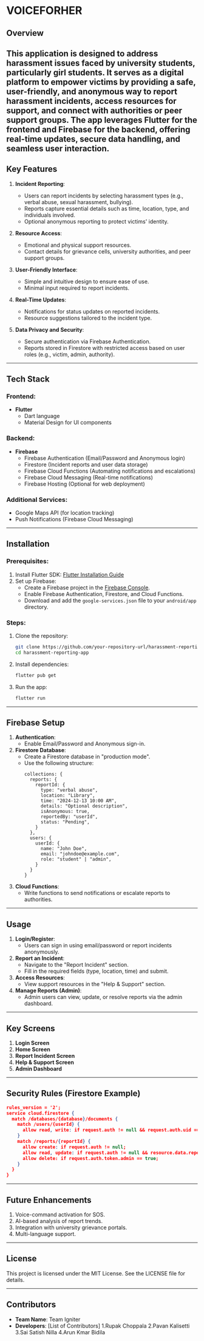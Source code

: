 # VOICEFORHER
## Overview
This application is designed to address harassment issues faced by university students, particularly girl students. It serves as a digital platform to empower victims by providing a safe, user-friendly, and anonymous way to report harassment incidents, access resources for support, and connect with authorities or peer support groups.
The app leverages **Flutter** for the frontend and **Firebase** for the backend, offering real-time updates, secure data handling, and seamless user interaction.
---
## Key Features
1. **Incident Reporting**:
    - Users can report incidents by selecting harassment types (e.g., verbal abuse, sexual harassment, bullying).
    - Reports capture essential details such as time, location, type, and individuals involved.
    - Optional anonymous reporting to protect victims' identity.

2. **Resource Access**:
    - Emotional and physical support resources.
    - Contact details for grievance cells, university authorities, and peer support groups.

3. **User-Friendly Interface**:
    - Simple and intuitive design to ensure ease of use.
    - Minimal input required to report incidents.

4. **Real-Time Updates**:
    - Notifications for status updates on reported incidents.
    - Resource suggestions tailored to the incident type.

5. **Data Privacy and Security**:
    - Secure authentication via Firebase Authentication.
    - Reports stored in Firestore with restricted access based on user roles (e.g., victim, admin, authority).

---

## Tech Stack
### Frontend:
- **Flutter**
    - Dart language
    - Material Design for UI components

### Backend:
- **Firebase**
    - Firebase Authentication (Email/Password and Anonymous login)
    - Firestore (Incident reports and user data storage)
    - Firebase Cloud Functions (Automating notifications and escalations)
    - Firebase Cloud Messaging (Real-time notifications)
    - Firebase Hosting (Optional for web deployment)

### Additional Services:
- Google Maps API (for location tracking)
- Push Notifications (Firebase Cloud Messaging)

---

## Installation
### Prerequisites:
1. Install Flutter SDK: [Flutter Installation Guide](https://flutter.dev/docs/get-started/install)
2. Set up Firebase:
    - Create a Firebase project in the [Firebase Console](https://console.firebase.google.com/).
    - Enable Firebase Authentication, Firestore, and Cloud Functions.
    - Download and add the `google-services.json` file to your `android/app` directory.

### Steps:
1. Clone the repository:
   ```bash
   git clone https://github.com/your-repository-url/harassment-reporting-app.git
   cd harassment-reporting-app
   ```
2. Install dependencies:
   ```bash
   flutter pub get
   ```
3. Run the app:
   ```bash
   flutter run
   ```

---

## Firebase Setup
1. **Authentication**:
    - Enable Email/Password and Anonymous sign-in.
2. **Firestore Database**:
    - Create a Firestore database in "production mode".
    - Use the following structure:
      ```
      collections: {
        reports: {
          reportId: {
            type: "verbal abuse",
            location: "Library",
            time: "2024-12-13 10:00 AM",
            details: "Optional description",
            isAnonymous: true,
            reportedBy: "userId",
            status: "Pending",
          }
        },
        users: {
          userId: {
            name: "John Doe",
            email: "johndoe@example.com",
            role: "student" | "admin",
          }
        }
      }
      ```
3. **Cloud Functions**:
    - Write functions to send notifications or escalate reports to authorities.
---
## Usage
1. **Login/Register**:
    - Users can sign in using email/password or report incidents anonymously.
2. **Report an Incident**:
    - Navigate to the "Report Incident" section.
    - Fill in the required fields (type, location, time) and submit.
3. **Access Resources**:
    - View support resources in the "Help & Support" section.
4. **Manage Reports (Admin)**:
    - Admin users can view, update, or resolve reports via the admin dashboard.
---
## Key Screens
1. **Login Screen**
2. **Home Screen**
3. **Report Incident Screen**
4. **Help & Support Screen**
5. **Admin Dashboard**
---
## Security Rules (Firestore Example)
```json
rules_version = '2';
service cloud.firestore {
  match /databases/{database}/documents {
    match /users/{userId} {
      allow read, write: if request.auth != null && request.auth.uid == userId;
    }
    match /reports/{reportId} {
      allow create: if request.auth != null;
      allow read, update: if request.auth != null && resource.data.reportedBy == request.auth.uid;
      allow delete: if request.auth.token.admin == true;
    }
  }
}
```

---

## Future Enhancements
1. Voice-command activation for SOS.
2. AI-based analysis of report trends.
3. Integration with university grievance portals.
4. Multi-language support.

---

## License
This project is licensed under the MIT License. See the LICENSE file for details.

---

## Contributors
- **Team Name**: Team Igniter
- **Developers**: [List of Contributors]
  1.Rupak Choppala
  2.Pavan Kalisetti
  3.Sai Satish Nilla
  4.Arun Kmar Bidila